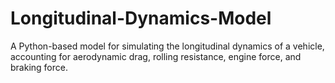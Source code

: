 # Longitudinal-Dynamics-Model
 A Python-based model for simulating the longitudinal dynamics of a vehicle, accounting for aerodynamic drag, rolling resistance, engine force, and braking force.
